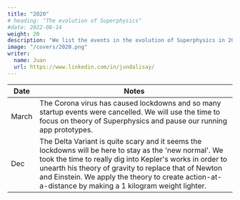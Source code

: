 ```yaml
---
title: "2020"
# heading: "The evolution of Superphysics"
#date: 2022-08-14
weight: 20
description: "We list the events in the evolution of Superphysics in 2020"
image: "/covers/2020.png"
writer:
  name: Juan
  url: https://www.linkedin.com/in/jundalisay/
---
```


Date | Notes
--- | ---
March | The Corona virus has caused lockdowns and so many startup events were cancelled. We will use the time to focus on theory of Superphysics and pause our running app prototypes.
Dec | The Delta Variant is quite scary and it seems the lockdowns will be here to stay as the 'new normal'. We took the time to really dig into Kepler's works in order to unearth his theory of gravity to replace that of Newton and Einstein.  We apply the theory to create action-at-a-distance by making a 1 kilogram weight lighter. 
